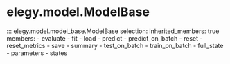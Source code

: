 
# elegy.model.ModelBase

::: elegy.model.model_base.ModelBase
    selection:
        inherited_members: true
        members:
            - evaluate
            - fit
            - load
            - predict
            - predict_on_batch
            - reset
            - reset_metrics
            - save
            - summary
            - test_on_batch
            - train_on_batch
            - full_state
            - parameters
            - states
        